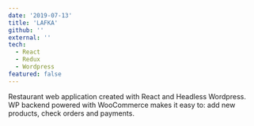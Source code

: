 ```yaml
---
date: '2019-07-13'
title: 'LAFKA'
github: ''
external: ''
tech:
  - React
  - Redux
  - Wordpress
featured: false
---
```


Restaurant web application created with React and Headless Wordpress. WP backend
powered with WooCommerce makes it easy to: add new products, check orders and
payments.

